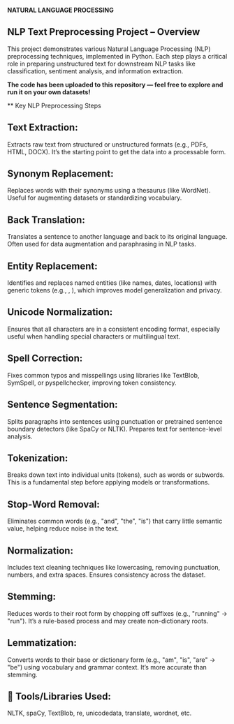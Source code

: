 **NATURAL LANGUAGE PROCESSING**

## NLP Text Preprocessing Project – Overview
This project demonstrates various Natural Language Processing (NLP) preprocessing techniques, implemented in Python. Each step plays a critical role in preparing unstructured text for downstream NLP tasks like classification, sentiment analysis, and information extraction.

**The code has been uploaded to this repository — feel free to explore and run it on your own datasets!**

** Key NLP Preprocessing Steps
## Text Extraction:
Extracts raw text from structured or unstructured formats (e.g., PDFs, HTML, DOCX). It’s the starting point to get the data into a processable form.

## Synonym Replacement:
Replaces words with their synonyms using a thesaurus (like WordNet). Useful for augmenting datasets or standardizing vocabulary.

## Back Translation:
Translates a sentence to another language and back to its original language. Often used for data augmentation and paraphrasing in NLP tasks.

## Entity Replacement:
Identifies and replaces named entities (like names, dates, locations) with generic tokens (e.g., <PERSON>, <DATE>), which improves model generalization and privacy.

## Unicode Normalization:
Ensures that all characters are in a consistent encoding format, especially useful when handling special characters or multilingual text.

## Spell Correction:
Fixes common typos and misspellings using libraries like TextBlob, SymSpell, or pyspellchecker, improving token consistency.

## Sentence Segmentation:
Splits paragraphs into sentences using punctuation or pretrained sentence boundary detectors (like SpaCy or NLTK). Prepares text for sentence-level analysis.

## Tokenization:
Breaks down text into individual units (tokens), such as words or subwords. This is a fundamental step before applying models or transformations.

## Stop-Word Removal:
Eliminates common words (e.g., "and", "the", "is") that carry little semantic value, helping reduce noise in the text.

## Normalization:
Includes text cleaning techniques like lowercasing, removing punctuation, numbers, and extra spaces. Ensures consistency across the dataset.

## Stemming:
Reduces words to their root form by chopping off suffixes (e.g., "running" → "run"). It’s a rule-based process and may create non-dictionary roots.

## Lemmatization:
Converts words to their base or dictionary form (e.g., "am", "is", "are" → "be") using vocabulary and grammar context. It’s more accurate than stemming.

## 🧪 Tools/Libraries Used:
NLTK, spaCy, TextBlob, re, unicodedata, translate, wordnet, etc.
